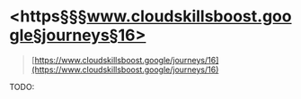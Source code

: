 # <https§§§www.cloudskillsboost.google§journeys§16>

> [https://www.cloudskillsboost.google/journeys/16](https://www.cloudskillsboost.google/journeys/16)

TODO:
